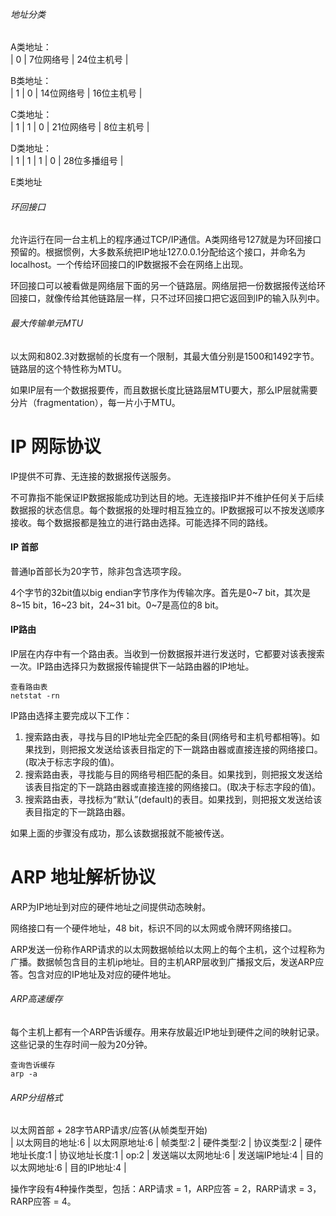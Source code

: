 ###### 地址分类
A类地址：  
| 0 | 7位网络号 | 24位主机号 |

B类地址：  
| 1 | 0 | 14位网络号 | 16位主机号 |

C类地址：  
| 1 | 1 | 0 | 21位网络号 | 8位主机号 |

D类地址：  
| 1 | 1 | 1 | 0 | 28位多播组号 |  

E类地址

###### 环回接口
允许运行在同一台主机上的程序通过TCP/IP通信。A类网络号127就是为环回接口预留的。根据惯例，大多数系统把IP地址127.0.0.1分配给这个接口，并命名为localhost。一个传给环回接口的IP数据报不会在网络上出现。  

环回接口可以被看做是网络层下面的另一个链路层。网络层把一份数据报传送给环回接口，就像传给其他链路层一样，只不过环回接口把它返回到IP的输入队列中。

###### 最大传输单元MTU
以太网和802.3对数据帧的长度有一个限制，其最大值分别是1500和1492字节。链路层的这个特性称为MTU。

如果IP层有一个数据报要传，而且数据长度比链路层MTU要大，那么IP层就需要分片（fragmentation），每一片小于MTU。

# IP 网际协议
IP提供不可靠、无连接的数据报传送服务。

不可靠指不能保证IP数据报能成功到达目的地。无连接指IP并不维护任何关于后续数据报的状态信息。每个数据报的处理时相互独立的。IP数据报可以不按发送顺序接收。每个数据报都是独立的进行路由选择。可能选择不同的路线。

#### IP 首部
普通Ip首部长为20字节，除非包含选项字段。

4个字节的32bit值以big endian字节序作为传输次序。首先是0~7 bit，其次是8~15 bit，16~23 bit，24~31 bit。0~7是高位的8 bit。

#### IP路由
IP层在内存中有一个路由表。当收到一份数据报并进行发送时，它都要对该表搜索一次。IP路由选择只为数据报传输提供下一站路由器的IP地址。
```
查看路由表
netstat -rn
```

IP路由选择主要完成以下工作：
1. 搜索路由表，寻找与目的IP地址完全匹配的条目(网络号和主机号都相等)。如果找到，则把报文发送给该表目指定的下一跳路由器或直接连接的网络接口。(取决于标志字段的值)。
2. 搜索路由表，寻找能与目的网络号相匹配的条目。如果找到，则把报文发送给该表目指定的下一跳路由器或直接连接的网络接口。(取决于标志字段的值)。
3. 搜索路由表，寻找标为“默认”(default)的表目。如果找到，则把报文发送给该表目指定的下一跳路由器。

如果上面的步骤没有成功，那么该数据报就不能被传送。


# ARP 地址解析协议
ARP为IP地址到对应的硬件地址之间提供动态映射。

网络接口有一个硬件地址，48 bit，标识不同的以太网或令牌环网络接口。

ARP发送一份称作ARP请求的以太网数据帧给以太网上的每个主机，这个过程称为广播。数据帧包含目的主机ip地址。目的主机ARP层收到广播报文后，发送ARP应答。包含对应的IP地址及对应的硬件地址。

###### ARP高速缓存
每个主机上都有一个ARP告诉缓存。用来存放最近IP地址到硬件之间的映射记录。这些记录的生存时间一般为20分钟。
```
查询告诉缓存
arp -a
```

###### ARP分组格式
以太网首部 + 28字节ARP请求/应答(从帧类型开始)  
| 以太网目的地址:6 | 以太网原地址:6 | 帧类型:2 | 硬件类型:2 | 协议类型:2 | 硬件地址长度:1 | 协议地址长度:1 | op:2 | 发送端以太网地址:6 | 发送端IP地址:4 | 目的以太网地址:6 | 目的IP地址:4 |

操作字段有4种操作类型，包括：ARP请求 = 1，ARP应答 = 2，RARP请求 = 3，RARP应答 = 4。


